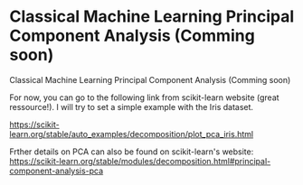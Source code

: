 # Classical Machine Learning Principal Component Analysis (Comming soon)
Classical Machine Learning Principal Component Analysis (Comming soon)

For now, you can go to the following link from scikit-learn website (great ressource!). I will try to set a simple example with the Iris dataset.

https://scikit-learn.org/stable/auto_examples/decomposition/plot_pca_iris.html

Frther details on PCA can also be found on scikit-learn's website:
https://scikit-learn.org/stable/modules/decomposition.html#principal-component-analysis-pca
